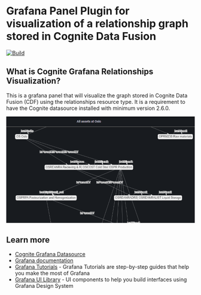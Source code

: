 # Grafana Panel Plugin for visualization of a relationship graph stored in Cognite Data Fusion 

[![Build](https://github.com/grafana/grafana-starter-panel/workflows/CI/badge.svg)](https://github.com/cognitedata/cognite-grafana-relationships-visualization/actions?query=workflow%3A%22CI%22)

## What is Cognite Grafana Relationships Visualization?

This is a grafana panel that will visualize the graph stored in Cognite Data Fusion (CDF) using the relationships resource type. It is a requirement to have the Cognite datasource installed with minimum version 2.6.0.


![Sample graph](sample-graph.png)

## Learn more

- [Cognite Grafana Datasource](https://github.com/cognitedata/cognite-grafana-datasource)
- [Grafana documentation](https://grafana.com/docs/)
- [Grafana Tutorials](https://grafana.com/tutorials/) - Grafana Tutorials are step-by-step guides that help you make the most of Grafana
- [Grafana UI Library](https://developers.grafana.com/ui) - UI components to help you build interfaces using Grafana Design System
